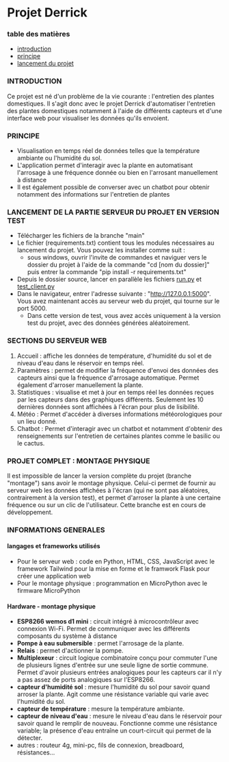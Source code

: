 # Projet Derrick

### table des matières
- [introduction](#introduction)
- [principe](#principe)
- [lancement du projet](#lancement-du-projet)

### INTRODUCTION
Ce projet est né d'un problème de la vie courante : l'entretien des plantes domestiques. Il s'agit donc avec le projet Derrick d'automatiser l'entretien des plantes domestiques notamment à l'aide de différents capteurs et d'une interface web pour visualiser les données qu'ils envoient. 

### PRINCIPE
- Visualisation en temps réel de données telles que la température ambiante ou l'humidité du sol.
- L'application permet d'interagir avec la plante en automatisant l'arrosage à une fréquence donnée ou bien en l'arrosant manuellement à distance
- Il est également possible de converser avec un chatbot pour obtenir notamment des informations sur l'entretien de plantes

### LANCEMENT DE LA PARTIE SERVEUR DU PROJET EN VERSION TEST
- Télécharger les fichiers de la branche "main"
- Le fichier (requirements.txt) contient tous les modules nécessaires au lancement du projet. Vous pouvez les installer comme suit :
  - sous windows, ouvrir l'invite de commandes et naviguer vers le dossier du projet à l'aide de la commande "cd [nom du dossier]" puis entrer la commande "pip install -r requirements.txt"
- Depuis le dossier source, lancer en parallèle les fichiers [run.py](run.py) et [test_client.py](test_client.py)
- Dans le navigateur, entrer l'adresse suivante : "http://127.0.0.1:5000". Vous avez maintenant accès au serveur web du projet, qui tourne sur le port 5000.
  - Dans cette version de test, vous avez accès uniquement à la version test du projet, avec des données générées aléatoirement.

### SECTIONS DU SERVEUR WEB
1) Accueil : affiche les données de température, d'humidité du sol et de niveau d'eau dans le réservoir en temps réel.
2) Paramètres : permet de modifier la fréquence d'envoi des données des capteurs ainsi que la fréquence d'arrosage automatique. Permet également d'arroser manuellement la plante.
3) Statistiques : visualise et met à jour en temps réel les données reçues par les capteurs dans des graphiques différents. Seulement les 10 dernières données sont affichées à l'écran pour plus de lisibilité.
4) Météo : Permet d'accéder à diverses informations météorologiques pour un lieu donné.
5) Chatbot : Permet d'interagir avec un chatbot et notamment d'obtenir des renseignements sur l'entretien de certaines plantes comme le basilic ou le cactus.

### PROJET COMPLET : MONTAGE PHYSIQUE

Il est impossible de lancer la version complète du projet (branche "montage") sans avoir le montage physique. Celui-ci permet de fournir au serveur web les données affichées à l'écran (qui ne sont pas aléatoires, contrairement à la version test), et permet d'arroser la plante à une certaine fréquence ou sur un clic de l'utilisateur. Cette branche est en cours de développement.

### INFORMATIONS GENERALES
#### langages et frameworks utilisés
- Pour le serveur web : code en Python, HTML, CSS, JavaScript avec le framework Tailwind pour la mise en forme et le framwork Flask pour créer une application web
- Pour le montage physique : programmation en MicroPython avec le firmware MicroPython

#### Hardware - montage physique
- **ESP8266 wemos d1 mini** : circuit intégré à microcontrôleur avec connexion Wi-Fi. Permet de communiquer avec les différents composants du système à distance
- **Pompe à eau submersible** : permet l'arrosage de la plante.
- **Relais** : permet d'actionner la pompe.
- **Multiplexeur** : circuit logique combinatoire conçu pour commuter l'une de plusieurs lignes d'entrée sur une seule ligne de sortie commune. Permet d'avoir plusieurs entrées analogiques pour les capteurs car il n'y a pas assez de ports analogiques sur l'ESP8266.
- **capteur d'humidité sol** : mesure l'humidité du sol pour savoir quand arroser la plante. Agit comme une résistance variable qui varie avec l'humidité du sol.
- **capteur de température** : mesure la température ambiante.
- **capteur de niveau d'eau** : mesure le niveau d'eau dans le réservoir pour savoir quand le remplir de nouveau. Fonctionne comme une résistance variable; la présence d'eau entraîne un court-circuit qui permet de la détecter.
- autres : routeur 4g, mini-pc, fils de connexion, breadboard, résistances...
